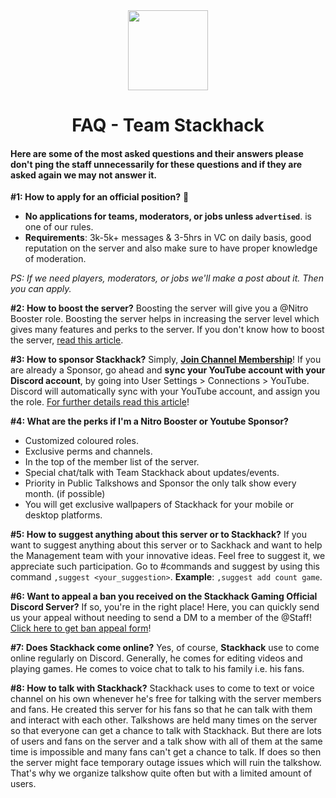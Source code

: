 <div align="center">
<img src="https://yt3.ggpht.com/ytc/AKedOLSwOKwPBRZtDPbsg8Xal_Ww3IiqG3Q_WJiLhHM=s176-c-k-c0x00ffffff-no-rj-mo" width="128px" style="max-width:100%;">
<h1>FAQ - Team Stackhack</h1>
</div>

#### Here are some of the most asked questions and their answers please don't ping the staff unnecessarily for these questions and if they are asked again we may not answer it.

**#1: How to apply for an official position?** 🤔
- **No applications for teams, moderators, or jobs unless `advertised`**. is one of our rules.
- **Requirements**: 3k-5k+ messages & 3-5hrs in VC on daily basis, good reputation on the server and also make sure to have proper knowledge of moderation.

*PS: If we need players, moderators, or jobs we'll make a post about it. Then you can apply.*

**#2: How to boost the server?**
Boosting the server will give you a @Nitro Booster role. Boosting the server helps in increasing the server level which gives many features and perks to the server.
If you don't know how to boost the server, [read this article](https://support.discord.com/hc/en-us/articles/360028038352-Server-Boosting-).

**#3: How to sponsor Stackhack?**
Simply, [**Join Channel Membership**](https://www.youtube.com/channel/UCSvEj_h3A4YuLb2Nri--_Zw)! 
If you are already a Sponsor, go ahead and **sync your YouTube account with your Discord account**, by going into User Settings > Connections > YouTube. Discord will automatically sync with your YouTube account, and assign you the role. [For further details read this article](https://support.discord.com/hc/en-us/articles/215162978-Youtube-Channel-Memberships-Integration-FAQ)!

**#4: What are the perks if I'm a Nitro Booster or Youtube Sponsor?**
- Customized coloured roles.
- Exclusive perms and channels.
- In the top of the member list of the server.
- Special chat/talk with Team Stackhack about updates/events.
- Priority in Public Talkshows and Sponsor the only talk show every month. (if possible)
- You will get exclusive wallpapers of Stackhack for your mobile or desktop platforms.

**#5: How to suggest anything about this server or to Stackhack?**
If you want to suggest anything about this server or to Sackhack and want to help the Management team with your innovative ideas. Feel free to suggest it, we appreciate such participation. Go to #commands and suggest by using this command `,suggest <your_suggestion>`. **Example**: `,suggest add count game`.

**#6: Want to appeal a ban you received on the Stackhack Gaming Official Discord Server?**
If so, you're in the right place! Here, you can quickly send us your appeal without needing to send a DM to a member of the @Staff! [Click here to get ban appeal form](https://forms.gle/tzSpmAN2NLvzGE1e8)!

**#7: Does Stackhack come online?**
Yes, of course, **Stackhack** use to come online regularly on Discord. Generally, he comes for editing videos and playing games. He comes to voice chat to talk to his family i.e. his fans.

**#8: How to talk with Stackhack?**
Stackhack uses to come to text or voice channel on his own whenever he's free for talking with the server members and fans. He created this server for his fans so that he can talk with them and interact with each other. Talkshows are held many times on the server so that everyone can get a chance to talk with Stackhack.
But there are lots of users and fans on the server and a talk show with all of them at the same time is impossible and many fans can't get a chance to talk. If does so then the server might face temporary outage issues which will ruin the talkshow. That's why we organize talkshow quite often but with a limited amount of users.
